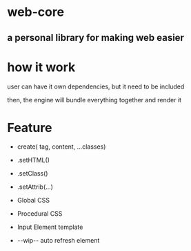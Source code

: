 # web-core


## a personal library for making web easier

# how it work
user can have it own dependencies, but it need to be included

then, the engine will bundle everything together and render it

# Feature
 - create( tag, content, ...classes)
 -  .setHTML()
 -  .setClass()
 -  .setAttrib(...)
 
 - Global CSS
 - Procedural CSS
 - Input Element template
 - --wip-- auto refresh element
